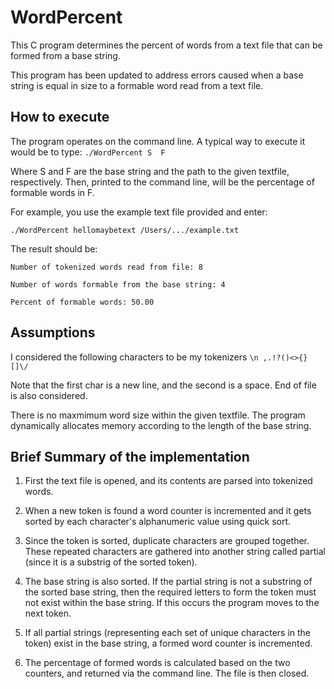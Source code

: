 WordPercent
=============

This C program determines the percent of words from a text file that can be formed from a base string.

This program has been updated to address errors caused when a base string is equal in size to a formable word read from a text file.

How to execute
-------

The program operates on the command line. A typical way to execute it would be to type:
`./WordPercent S  F`

Where S and F are the base string and the path to the given textfile, respectively. Then, printed to the command line, will be the percentage of formable words in F.

For example, you use the example text file provided and enter:

`./WordPercent hellomaybetext /Users/.../example.txt`

The result should be:

`Number of tokenized words read from file: 8`

`Number of words formable from the base string: 4`

`Percent of formable words: 50.00`

Assumptions
-------

I considered the following characters to be my tokenizers `\n ,.!?()<>{}[]\/`

Note that the first char is a new line, and the second is a space. End of file is also considered.

There is no maxmimum word size within the given textfile. The program dynamically allocates memory according to the length of the base string.

Brief Summary of the implementation
-------

1. First the text file is opened, and its contents are parsed into tokenized words.

2. When a new token is found a word counter is incremented and it gets sorted by each character's alphanumeric value using quick sort.

3. Since the token is sorted, duplicate characters are grouped together. These repeated characters are gathered into another string called partial (since it is a substrig of the sorted token). 

4. The base string is also sorted. If the partial string is not a substring of the sorted base string, then the required letters to form the token must not exist within the base string. If this occurs the program moves to the next token.

5. If all partial strings (representing each set of unique characters in the token) exist in the base string, a formed word counter is incremented.

6. The percentage of formed words is calculated based on the two counters, and returned via the command line. The file is then closed.
